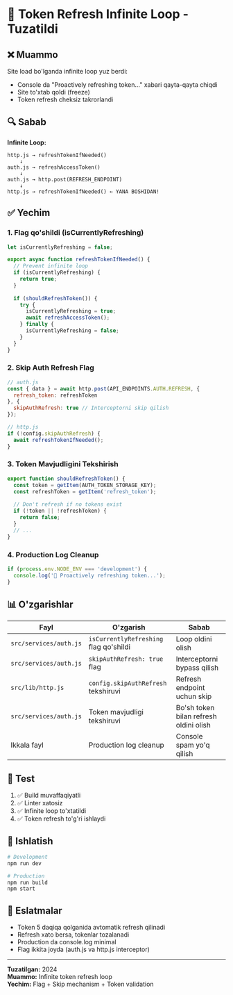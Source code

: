 # 🔧 Token Refresh Infinite Loop - Tuzatildi

## ❌ Muammo

Site load bo'lganda infinite loop yuz berdi:
- Console da "Proactively refreshing token..." xabari qayta-qayta chiqdi
- Site to'xtab qoldi (freeze)
- Token refresh cheksiz takrorlandi

## 🔍 Sabab

**Infinite Loop:**
```
http.js → refreshTokenIfNeeded()
    ↓
auth.js → refreshAccessToken()
    ↓
auth.js → http.post(REFRESH_ENDPOINT)
    ↓
http.js → refreshTokenIfNeeded() ← YANA BOSHIDAN!
```

## ✅ Yechim

### 1. **Flag qo'shildi (isCurrentlyRefreshing)**

```javascript
let isCurrentlyRefreshing = false;

export async function refreshTokenIfNeeded() {
  // Prevent infinite loop
  if (isCurrentlyRefreshing) {
    return true;
  }
  
  if (shouldRefreshToken()) {
    try {
      isCurrentlyRefreshing = true;
      await refreshAccessToken();
    } finally {
      isCurrentlyRefreshing = false;
    }
  }
}
```

### 2. **Skip Auth Refresh Flag**

```javascript
// auth.js
const { data } = await http.post(API_ENDPOINTS.AUTH.REFRESH, {
  refresh_token: refreshToken
}, {
  skipAuthRefresh: true // Interceptorni skip qilish
});
```

```javascript
// http.js
if (!config.skipAuthRefresh) {
  await refreshTokenIfNeeded();
}
```

### 3. **Token Mavjudligini Tekshirish**

```javascript
export function shouldRefreshToken() {
  const token = getItem(AUTH_TOKEN_STORAGE_KEY);
  const refreshToken = getItem('refresh_token');
  
  // Don't refresh if no tokens exist
  if (!token || !refreshToken) {
    return false;
  }
  // ...
}
```

### 4. **Production Log Cleanup**

```javascript
if (process.env.NODE_ENV === 'development') {
  console.log('🔄 Proactively refreshing token...');
}
```

## 📊 O'zgarishlar

| Fayl | O'zgarish | Sabab |
|------|-----------|-------|
| `src/services/auth.js` | `isCurrentlyRefreshing` flag qo'shildi | Loop oldini olish |
| `src/services/auth.js` | `skipAuthRefresh: true` flag | Interceptorni bypass qilish |
| `src/lib/http.js` | `config.skipAuthRefresh` tekshiruvi | Refresh endpoint uchun skip |
| `src/services/auth.js` | Token mavjudligi tekshiruvi | Bo'sh token bilan refresh oldini olish |
| Ikkala fayl | Production log cleanup | Console spam yo'q qilish |

## 🧪 Test

1. ✅ Build muvaffaqiyatli
2. ✅ Linter xatosiz
3. ✅ Infinite loop to'xtatildi
4. ✅ Token refresh to'g'ri ishlaydi

## 🚀 Ishlatish

```bash
# Development
npm run dev

# Production
npm run build
npm start
```

## 📝 Eslatmalar

- Token 5 daqiqa qolganida avtomatik refresh qilinadi
- Refresh xato bersa, tokenlar tozalanadi
- Production da console.log minimal
- Flag ikkita joyda (auth.js va http.js interceptor)

---

**Tuzatilgan:** 2024  
**Muammo:** Infinite token refresh loop  
**Yechim:** Flag + Skip mechanism + Token validation

